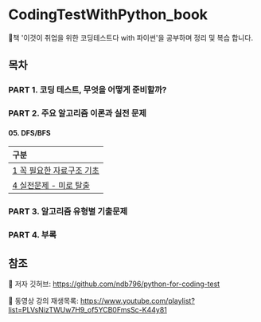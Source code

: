 # CodingTestWithPython_book

📙책 '이것이 취업을 위한 코딩테스트다 with 파이썬'을 공부하며 정리 및 복습 합니다.

## 목차

### PART 1. 코딩 테스트, 무엇을 어떻게 준비할까?

### PART 2. 주요 알고리즘 이론과 실전 문제

#### 05. DFS/BFS

| 구분                                                                                                                        |
| :-------------------------------------------------------------------------------------------------------------------------- |
| [1 꼭 필요한 자료구조 기초](https://github.com/yeana07/CodingTestWithPython_book/blob/main/PART_02/CHAPTER05/ch5_1_note.md) |
| [4 실전문제 - 미로 탈출](https://github.com/yeana07/CodingTestWithPython_book/blob/main/PART_02/CHAPTER05/ch5_4_note.md)    |

### PART 3. 알고리즘 유형별 기출문제

### PART 4. 부록

## 참조

🔗 저자 깃허브: https://github.com/ndb796/python-for-coding-test

🔗 동영상 강의 재생목록: https://www.youtube.com/playlist?list=PLVsNizTWUw7H9_of5YCB0FmsSc-K44y81
